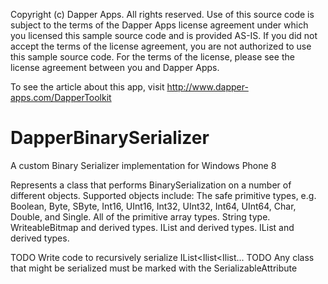 Copyright (c) Dapper Apps.  All rights reserved.
Use of this source code is subject to the terms of the Dapper Apps license 
agreement under which you licensed this sample source code and is provided AS-IS.
If you did not accept the terms of the license agreement, you are not authorized 
to use this sample source code.  For the terms of the license, please see the 
license agreement between you and Dapper Apps.

To see the article about this app, visit http://www.dapper-apps.com/DapperToolkit

DapperBinarySerializer
==================

A custom Binary Serializer implementation for Windows Phone 8

Represents a class that performs BinarySerialization on a number of different objects.
Supported objects include:
  The safe primitive types, e.g. Boolean, Byte, SByte, Int16, UInt16, Int32, UInt32, Int64, UInt64, Char, Double, and Single.
  All of the primitive array types.
  String type.
  WriteableBitmap and derived types.
  IList<string> and derived types.
  IList<WriteableBitmap> and derived types.
  
  
TODO Write code to recursively serialize IList<Ilist<Ilist...
TODO Any class that might be serialized must be marked with the SerializableAttribute
